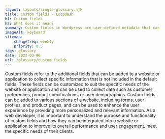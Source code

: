 ```yaml
--- 
layout: layouts/single-glossary.njk
title: Custom fields - Loopdash
h1: Custom fields
h2: What does it mean?
summary: Custom fields in Wordpress are user-defined metadata that can be added to posts, pages, or custom post types to provide additional information and functionality beyond the default content fields.
imageAlt: keyboard
sitemap:
	changefreq: weekly
	priority: 0.5
tags: glossary
date: 2023-03-06
url: /glossary/custom fields
---
```


Custom fields refer to the additional fields that can be added to a website or application to collect specific information that is not included in the default fields. These fields can be customized to suit the specific needs of the website or application and can be used to collect data such as customer preferences, product specifications, or user demographics. Custom fields can be added to various sections of a website, including forms, user profiles, and product pages, and can be used to enhance the user experience by providing more personalized and relevant information. As a web developer, it is important to understand the purpose and functionality of custom fields and how they can be integrated into a website or application to improve its overall performance and user engagement. meet the specific needs of their clients.